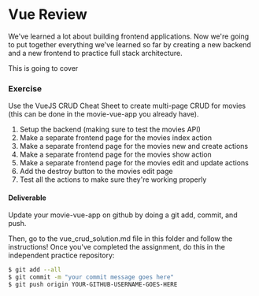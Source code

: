 # Vue Review

We've learned a lot about building frontend applications. Now we're going to put together everything we've learned so far by creating a new backend and a new frontend to practice full stack architecture. 

This is going to cover 


### Exercise


Use the VueJS CRUD Cheat Sheet to create multi-page CRUD for movies (this can be done in the movie-vue-app you already have).

1. Setup the backend (making sure to test the movies API)
2. Make a separate frontend page for the movies index action
3. Make a separate frontend page for the movies new and create actions
4. Make a separate frontend page for the movies show action
5. Make a separate frontend page for the movies edit and update actions
6. Add the destroy button to the movies edit page
7. Test all the actions to make sure they're working properly


#### Deliverable
Update your movie-vue-app on github by doing a git add, commit, and push.

Then, go to the vue_crud_solution.md file in this folder and follow the instructions! Once you've completed the assignment, do this in the independent practice repository:

```bash
$ git add --all
$ git commit -m "your commit message goes here"
$ git push origin YOUR-GITHUB-USERNAME-GOES-HERE
```